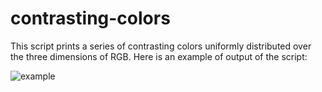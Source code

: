 # contrasting-colors

This script prints a series of contrasting colors uniformly distributed over the three dimensions of RGB.
Here is an example of output of the script:

![example](https://github.com/lorenzogentile404/contrasting-colors/assets/13421690/b3aab560-74d6-4bea-afe8-007f114a8a34)

